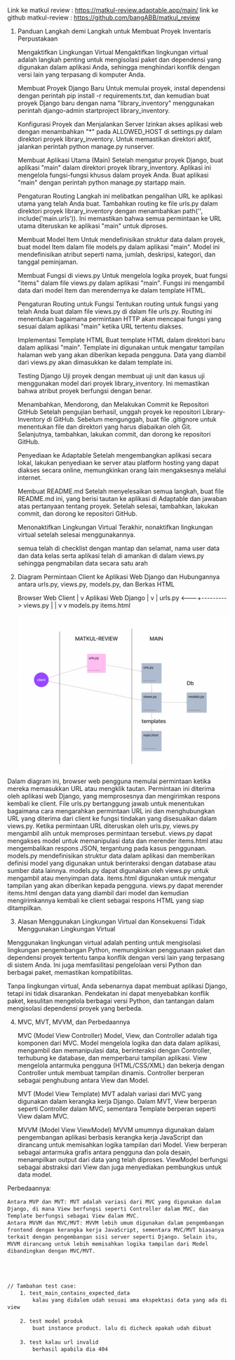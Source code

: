 Link ke matkul review : https://matkul-review.adaptable.app/main/
link ke github matkul-review : https://github.com/bangABB/matkul_review

1. Panduan Langkah demi Langkah untuk Membuat Proyek Inventaris Perpustakaan

    Mengaktifkan Lingkungan Virtual
        Mengaktifkan lingkungan virtual adalah langkah penting untuk mengisolasi paket dan dependensi yang digunakan dalam aplikasi Anda, sehingga menghindari konflik dengan versi lain yang terpasang di komputer Anda.

    Membuat Proyek Django Baru
        Untuk memulai proyek, instal dependensi dengan perintah pip install -r requirements.txt, dan kemudian buat proyek Django baru dengan nama "library_inventory" menggunakan perintah django-admin startproject library_inventory.

    Konfigurasi Proyek dan Menjalankan Server
        Izinkan akses aplikasi web dengan menambahkan "*" pada ALLOWED_HOST di settings.py dalam direktori proyek library_inventory. Untuk memastikan direktori aktif, jalankan perintah python manage.py runserver.

    Membuat Aplikasi Utama (Main)
        Setelah mengatur proyek Django, buat aplikasi "main" dalam direktori proyek library_inventory. Aplikasi ini mengelola fungsi-fungsi khusus dalam proyek Anda. Buat aplikasi "main" dengan perintah python manage.py startapp main.

    Pengaturan Routing
        Langkah ini melibatkan pengalihan URL ke aplikasi utama yang telah Anda buat. Tambahkan routing ke file urls.py dalam direktori proyek library_inventory dengan menambahkan path('', include('main.urls')). Ini memastikan bahwa semua permintaan ke URL utama diteruskan ke aplikasi "main" untuk diproses.

    Membuat Model Item
        Untuk mendefinisikan struktur data dalam proyek, buat model Item dalam file models.py dalam aplikasi "main". Model ini mendefinisikan atribut seperti nama, jumlah, deskripsi, kategori, dan tanggal peminjaman.

    Membuat Fungsi di views.py
        Untuk mengelola logika proyek, buat fungsi "items" dalam file views.py dalam aplikasi "main". Fungsi ini mengambil data dari model Item dan merendernya ke dalam template HTML.

    Pengaturan Routing untuk Fungsi
        Tentukan routing untuk fungsi yang telah Anda buat dalam file views.py di dalam file urls.py. Routing ini menentukan bagaimana permintaan HTTP akan mencapai fungsi yang sesuai dalam aplikasi "main" ketika URL tertentu diakses.

    Implementasi Template HTML
        Buat template HTML dalam direktori baru dalam aplikasi "main". Template ini digunakan untuk mengatur tampilan halaman web yang akan diberikan kepada pengguna. Data yang diambil dari views.py akan dimasukkan ke dalam template ini.

    Testing Django
        Uji proyek dengan membuat uji unit dan kasus uji menggunakan model dari proyek library_inventory. Ini memastikan bahwa atribut proyek berfungsi dengan benar.

    Menambahkan, Mendorong, dan Melakukan Commit ke Repositori GitHub
        Setelah pengujian berhasil, unggah proyek ke repositori Library-Inventory di GitHub. Sebelum mengunggah, buat file .gitignore untuk menentukan file dan direktori yang harus diabaikan oleh Git. Selanjutnya, tambahkan, lakukan commit, dan dorong ke repositori GitHub.

    Penyediaan ke Adaptable
        Setelah mengembangkan aplikasi secara lokal, lakukan penyediaan ke server atau platform hosting yang dapat diakses secara online, memungkinkan orang lain mengaksesnya melalui internet.

    Membuat README.md
        Setelah menyelesaikan semua langkah, buat file README.md ini, yang berisi tautan ke aplikasi di Adaptable dan jawaban atas pertanyaan tentang proyek. Setelah selesai, tambahkan, lakukan commit, dan dorong ke repositori GitHub.

    Menonaktifkan Lingkungan Virtual
        Terakhir, nonaktifkan lingkungan virtual setelah selesai menggunakannya.

    semua telah di checklist dengan mantap dan selamat, nama user data dan data kelas serta aplikasi telah di amankan di dalam views.py sehingga pengmabilan data secara satu arah

2. Diagram Permintaan Client ke Aplikasi Web Django dan Hubungannya antara urls.py, views.py, models.py, dan Berkas HTML

    Browser Web Client
    |
    v
    Aplikasi Web Django
    |
    v
    |
    urls.py <---+---------> views.py
    | |
    v v
    models.py items.html

    ![alt text](https://github.com/bangABB/matkul_review/blob/main/modelfigma.png?raw=true)

Dalam diagram ini, browser web pengguna memulai permintaan ketika mereka memasukkan URL atau mengklik tautan. Permintaan ini diterima oleh aplikasi web Django, yang memprosesnya dan mengirimkan respons kembali ke client. File urls.py bertanggung jawab untuk menentukan bagaimana cara mengarahkan permintaan URL ini dan menghubungkan URL yang diterima dari client ke fungsi tindakan yang disesuaikan dalam views.py. Ketika permintaan URL diteruskan oleh urls.py, views.py mengambil alih untuk memproses permintaan tersebut. views.py dapat mengakses model untuk memanipulasi data dan merender items.html atau mengembalikan respons JSON, tergantung pada kasus penggunaan. models.py mendefinisikan struktur data dalam aplikasi dan memberikan definisi model yang digunakan untuk berinteraksi dengan database atau sumber data lainnya. models.py dapat digunakan oleh views.py untuk mengambil atau menyimpan data. items.html digunakan untuk mengatur tampilan yang akan diberikan kepada pengguna. views.py dapat merender items.html dengan data yang diambil dari model dan kemudian mengirimkannya kembali ke client sebagai respons HTML yang siap ditampilkan.

3. Alasan Menggunakan Lingkungan Virtual dan Konsekuensi Tidak Menggunakan Lingkungan Virtual

Menggunakan lingkungan virtual adalah penting untuk mengisolasi lingkungan pengembangan Python, memungkinkan penggunaan paket dan dependensi proyek tertentu tanpa konflik dengan versi lain yang terpasang di sistem Anda. Ini juga memfasilitasi pengelolaan versi Python dan berbagai paket, memastikan kompatibilitas.

Tanpa lingkungan virtual, Anda sebenarnya dapat membuat aplikasi Django, tetapi ini tidak disarankan. Pendekatan ini dapat menyebabkan konflik paket, kesulitan mengelola berbagai versi Python, dan tantangan dalam mengisolasi dependensi proyek yang berbeda.

4. MVC, MVT, MVVM, dan Perbedaannya

    MVC (Model View Controller)
        Model, View, dan Controller adalah tiga komponen dari MVC. Model mengelola logika dan data dalam aplikasi, mengambil dan memanipulasi data, berinteraksi dengan Controller, terhubung ke database, dan memperbarui tampilan aplikasi. View mengelola antarmuka pengguna (HTML/CSS/XML) dan bekerja dengan Controller untuk membuat tampilan dinamis. Controller berperan sebagai penghubung antara View dan Model.

    MVT (Model View Template)
        MVT adalah variasi dari MVC yang digunakan dalam kerangka kerja Django. Dalam MVT, View berperan seperti Controller dalam MVC, sementara Template berperan seperti View dalam MVC.

    MVVM (Model View ViewModel)
        MVVM umumnya digunakan dalam pengembangan aplikasi berbasis kerangka kerja JavaScript dan dirancang untuk memisahkan logika tampilan dari Model. View berperan sebagai antarmuka grafis antara pengguna dan pola desain, menampilkan output dari data yang telah diproses. ViewModel berfungsi sebagai abstraksi dari View dan juga menyediakan pembungkus untuk data model.

Perbedaannya:

    Antara MVP dan MVT: MVT adalah variasi dari MVC yang digunakan dalam Django, di mana View berfungsi seperti Controller dalam MVC, dan Template berfungsi sebagai View dalam MVC.
    Antara MVVM dan MVC/MVT: MVVM lebih umum digunakan dalam pengembangan frontend dengan kerangka kerja JavaScript, sementara MVC/MVT biasanya terkait dengan pengembangan sisi server seperti Django. Selain itu, MVVM dirancang untuk lebih memisahkan logika tampilan dari Model dibandingkan dengan MVC/MVT.




    // Tambahan test case:
        1. test_main_contains_expected_data
            kalau yang didalem udah sesuai ama ekspektasi data yang ada di view
        
        2. test model produk
            buat instance product. lalu di dicheck apakah udah dibuat

        3. test kalau url invalid
            berhasil apabila dia 404

